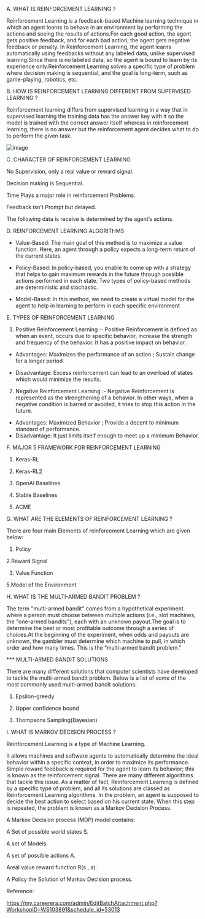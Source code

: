 A. WHAT IS REINFORCEMENT LEARNING ?

Reinforcement Learning is a feedback-based Machine learning technique in which an agent learns to behave in an environment by performing the actions and seeing the results of actions.For each good action, the agent gets positive feedback, and for each bad action, the agent gets negative feedback or penalty.
In Reinforcement Learning, the agent learns automatically using feedbacks without any labeled data, unlike supervised learning.Since there is no labeled data, so the agent is bound to learn by its experience only.Reinforcement Learning solves a specific type of problem where decision making is sequential, and the goal is long-term, such as game-playing, robotics, etc.

B. HOW IS REINFORCEMENT LEARNING DIFFERENT FROM SUPERVISED LEARNING ?

Reinforcement learning differs from supervised learning in a way that in supervised learning the training data has the answer key with it so the model is trained with the correct answer itself whereas in reinforcement learning, there is no answer but the reinforcement agent decides what to do to perform the given task.

![image](https://github.com/sspheng/Reinforcement-Learning/assets/78303183/1bc70c06-36f9-475e-af26-8e335c931951)

C. CHARACTER OF REINFORCEMENT LEARNING

No Supervision, only a real value or reward signal.

Decision making is Sequential.

Time Plays a major role in reinforcement Problems.

Feedback isn't Prompt but delayed.

The following data is receive is determined by the agent’s actions.

D. REINFORCEMENT LEARNING ALGORITHMS

* Value-Based: The main goal of this method is to maximize a value function. Here, an agent through a policy expects a long-term return of the current states.

* Policy-Based: In policy-based, you enable to come up with a strategy that helps to gain maximum rewards in the future through possible actions performed in each state. Two types of policy-based methods are deterministic and stochastic.

* Model-Based: In this method, we need to create a virtual model for the agent to help in learning to perform in each specific environment

E. TYPES OF REINFORCEMENT LEARNING

1. Positive Reinforcement Learning :-  Positive Reinforcement is defined as when an event, occurs due to specific behavior, increase the strength and frequency of the behavior. It has a positive impact on behavior.

* Advantages: Maximizes the performance of an action ; Sustain change for a longer period

* Disadvantage: Excess reinforcement can lead to an overload of states which would minimize the results.

2. Negative Reinforcement Learning :-  Negative Reinforcement is represented as the strengthening of a behavior. In other ways, when a negative condition is barred or avoided, it tries to stop this action in the future.

* Advantages: Maximized Behavior ; Provide a decent to minimum standard of performance.
* Disadvantage: It just limits itself enough to meet up a minimum Behavior.

F. MAJOR 5 FRAMEWORK FOR REINFORCEMENT LEARNING 

1. Keras-RL

2. Keras-RL2

3. OpenAI Baselines

4. Stable Baselines

5. ACME

G. WHAT ARE THE ELEMENTS OF REINFORCEMENT LEARNING ?

There are four main Elements of reinforcement Learning which are given below: 

1. Policy

2.Reward Signal

3. Value Function

5.Model of the Environment

H. WHAT IS THE MULTI-ARMED BANDIT PROBLEM ?

The term "multi-armed bandit" comes from a hypothetical experiment where a person must choose between multiple actions (i.e., slot machines, the "one-armed bandits"), each with an unknown payout.The goal is to determine the best or most profitable outcome through a series of choices.At the beginning of the experiment, when odds and payouts are unknown, the gambler must determine which machine to pull, in which order and how many times. This is the “multi-armed bandit problem.”

*** MULTI-ARMED BANDIT SOLUTIONS

There are many different solutions that computer scientists have developed to tackle the multi-armed bandit problem. Below is a list of some of the most commonly used multi-armed bandit solutions:

1. Epsilon-greedy

2. Upper confidence bound

3. Thompsons Sampling(Bayesian)

I. WHAT IS MARKOV DECISION PROCESS ?

Reinforcement Learning is a type of Machine Learning.

It allows machines and software agents to automatically determine the ideal behavior within a specific context, in order to maximize its performance. Simple reward feedback is required for the agent to learn its behavior; this is known as the reinforcement signal. There are many different algorithms that tackle this issue.
As a matter of fact, Reinforcement Learning is defined by a specific type of problem, and all its solutions are classed as Reinforcement Learning algorithms. In the problem, an agent is supposed to decide the best action to select based on his current state. When this step is repeated, the problem is known as a Markov Decision Process.

A Markov Decision process (MDP) model contains:

A Set of possible world states S.

A set of Models.

A set of possible actions A.

Areal value reward function R(s , a).

A Policy the Solution of Markov Decision process.

Reference:

https://my.careerera.com/admin/EditBatchAttachment.php?WorkshopID=WS103891&schedule_id=53013




  



